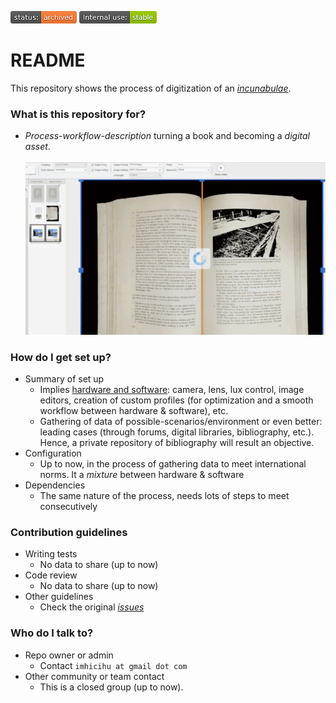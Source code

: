 ![archived](images/3278295154-status_archived.png)
![internaluse-green](images/3847436881-internal_use_stable.png)

# README #
This repository shows the process of digitization of an [_incunabulae_](https://en.wikipedia.org/wiki/Incunable).

### What is this repository for? ###

* _Process-workflow-description_ turning a book and becoming a _digital asset_.
<BR></BR>
![issues-open](images/ezgif-2-4b2831b23367.gif)

### How do I get set up? ###

* Summary of set up
    * Implies [hardware and software](https://bitbucket.org/imhicihu/incunnabilia-early-book-digital/issues/1/hardware-camera-lens): camera, lens, lux control, image editors, creation of custom profiles (for optimization and a smooth workflow between hardware & software), etc.
    * Gathering of data of possible-scenarios/environment or even better: leading cases (through forums, digital libraries, bibliography, etc.). Hence, a private repository of bibliography will result an objective.
* Configuration
    * Up to now, in the process of gathering data to meet international norms. It a _mixture_ between hardware & software
* Dependencies
    * The same nature of the process, needs lots of steps to meet consecutively

### Contribution guidelines ###

* Writing tests
    * No data to share (up to now)
* Code review
    * No data to share (up to now)
* Other guidelines
     * Check the original _[issues](https://bitbucket.org/imhicihu/incunnabilia-early-book-digitization/issues)_

### Who do I talk to? ###

* Repo owner or admin
     * Contact `imhicihu at gmail dot com`
* Other community or team contact
     * This is a closed group (up to now).
